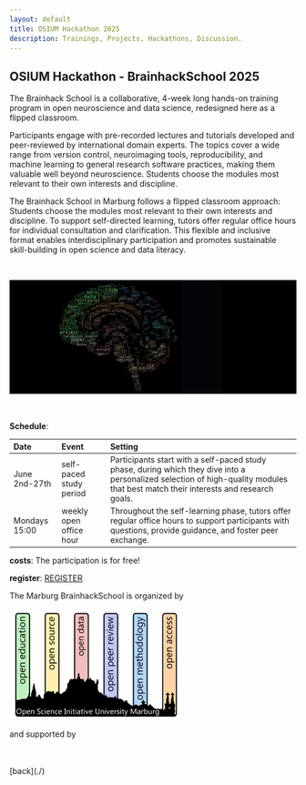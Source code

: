 ```yaml
---
layout: default
title: OSIUM Hackathon 2025
description: Trainings, Projects, Hackathons, Discussion.
---
```



## OSIUM Hackathon - BrainhackSchool 2025

The Brainhack School is a collaborative, 4-week long hands-on training program in open neuroscience and data science, redesigned here as a flipped classroom.

Participants engage with pre-recorded lectures and tutorials developed and peer-reviewed by international domain experts. The topics cover a wide range from version control, neuroimaging tools, reproducibility, and machine learning to general research software practices, making them valuable well beyond neuroscience. 
Students choose the modules most relevant to their own interests and discipline.

The Brainhack School in Marburg follows a flipped classroom approach:
Students choose the modules most relevant to their own interests and discipline. To support self-directed learning, tutors offer regular office hours for individual consultation and clarification. 
This flexible and inclusive format enables interdisciplinary participation and promotes sustainable skill-building in open science and data literacy.

<br>

![BHS-Logo](./assets/images/brainhackSchool.jpg)

<br>

**Schedule**:

| Date | Event | Setting |
|:---------------|:--------------|:---------------|
| June 2nd-27th | self-paced study period | Participants start with a self-paced study phase, during which they dive into a personalized selection of high-quality modules that best match their interests and research goals. |
| Mondays 15:00 | weekly open office hour | Throughout the self-learning phase, tutors offer regular office hours to support participants with questions, provide guidance, and foster peer exchange. |


**costs**: The participation is for free!

**register**: <a href="https://redcap.kks.uni-marburg.de/surveys/?s=XPWKTAAW3W7N7KRE">REGISTER</a>


The Marburg BrainhackSchool is organized by 

<img src="./assets/images/OSIUM_logo.png" alt="OSIUM-Logo" width="300">

and supported by

<!-- <img src="./assets/images/mara-logo.jpeg" alt="MARA-Logo" width="300"> -->


<br>
<br>
[back](./)
